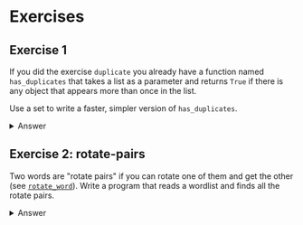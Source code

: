 # Exercises

## Exercise 1

If you did the exercise `duplicate` you already have a function named `has_duplicates` that takes a list as a parameter and returns `True` if there is any object that appears more than once in the list.

Use a set to write a faster, simpler version of `has_duplicates`.

<details>

<summary>Answer</summary>

Checking the membership of an element in a set (line 4) is very fast (constant time) compared to checking the membership in a list (linear time). This is why this implementation should be preferred to the one given in a [previous exercise](../a-deeper-dive-into-strings-lists-and-tuples/exercises.md#exercise-7).

{% code lineNumbers="true" %}
```python
def has_duplicates(elements):
    visited = set()
    for i in range(len(elements)):
        if elements[i] in visited:
            return True
        else:
            visited.add(elements[i])
    return False

```
{% endcode %}

</details>

## Exercise 2: rotate-pairs

Two words are "rotate pairs" if you can rotate one of them and get the other (see [`rotate_word`](../a-deeper-dive-into-strings-lists-and-tuples/exercises.md#exercise-2)). Write a program that reads a wordlist and finds all the rotate pairs.&#x20;

<details>

<summary>Answer</summary>

For convenience, we provide the implementation of `rotate_word`, that rotates a word by a given shift.

{% code lineNumbers="true" %}
```python
from string import ascii_lowercase

def rotate_word(word, shift):
    rotated = ''
    for letter in word.lower():
        index = ascii_lowercase.find(letter)
        index = (index + shift) % len(ascii_lowercase)
        rotated += ascii_lowercase[index]
    return rotated

def find_rotate_pairs(words_list):
    words_set = {word.strip().lower() for word in words_list}
    rotate_pairs = []
    for word in words_set:
        for shift in range(1, len(ascii_lowercase)):
            rotated = rotate_word(word, shift)
            if rotated in words_set:
                rotate_pairs.append((word, rotated, shift))
    return rotate_pairs

```
{% endcode %}

Although there is an overhead for transforming the list of words into a set (line 10), for large list it improve considerably the performance when checking the membership of the rotated word (line18).

</details>
